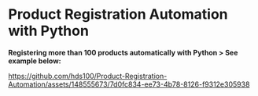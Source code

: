 # Product Registration Automation with Python

**Registering more than 100 products automatically with Python > See example below:**

https://github.com/hds100/Product-Registration-Automation/assets/148555673/7d0fc834-ee73-4b78-8126-f9312e305938



